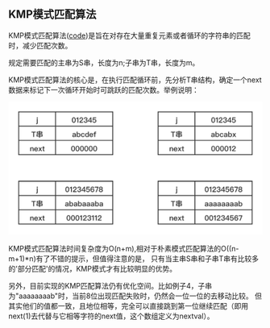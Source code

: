 ## KMP模式匹配算法
KMP模式匹配算法([code](KMPString.java))是旨在对存在大量重复元素或者循环的字符串的匹配时，减少匹配次数。

规定需要匹配的主串为S串，长度为n;子串为T串，长度为m。

KMP模式匹配算法的核心是，在执行匹配循环前，先分析T串结构，确定一个next数据来标记下一次循环开始时可跳跃的匹配次数。举例说明：

![next数组](../../resource/KMP-next数组.png "next数组")

KMP模式匹配算法时间复杂度为O(n+m),相对于朴素模式匹配算法的O((n-m+1)*n)有了不错的提示，但值得注意的是，
只有当主串S串和子串T串有比较多的'部分匹配'的情况，KMP模式才有比较明显的优势。

另外，目前实现的KMP匹配算法仍有优化空间。比如例子4，子串为"aaaaaaaab"时，当前8位出现匹配失败时，仍然会一位一位的去移动比较。
但其实他们的值都一致，且地位相等，完全可以直接跳到第一位继续匹配（即用next(1)去代替与它相等字符的next值，这个数组定义为nextval）。